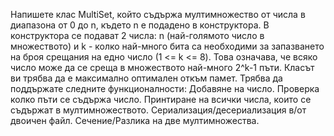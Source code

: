  Напишете клас МultiSet, който съдържа мултимножество от числа в диапазона от 0 до n, където n е подадено в конструктора. В конструктора се подават 2 числа: n (най-голямото число в множеството) и k - колко най-много бита са необходими за запазването на броя срещания на едно число (1 <= k <= 8). Това означава, че всяко число може да се среща в множеството най-много 2^k-1 пъти. Класът ви трябва да е максимално оптимален откъм памет. Трябва да поддържате следните функционалности: Добавяне на число. Проверка колко пъти се съдържа число. Принтиране на всички числа, които се съдържат в мултимножеството. Сериализация/десериализация в/от двоичен файл. Сечение/Разлика на две мултимножества.